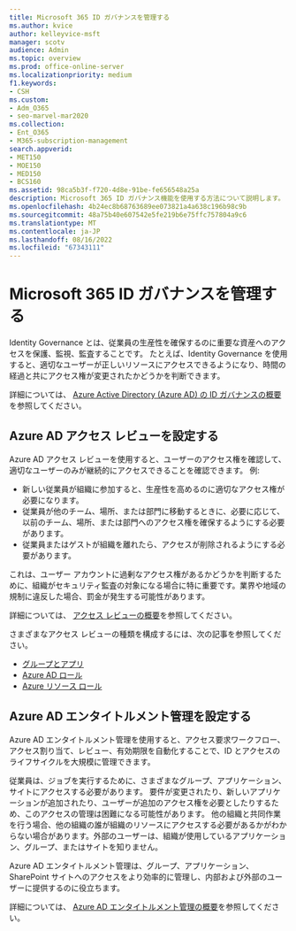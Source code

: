 ```yaml
---
title: Microsoft 365 ID ガバナンスを管理する
ms.author: kvice
author: kelleyvice-msft
manager: scotv
audience: Admin
ms.topic: overview
ms.prod: office-online-server
ms.localizationpriority: medium
f1.keywords:
- CSH
ms.custom:
- Adm_O365
- seo-marvel-mar2020
ms.collection:
- Ent_O365
- M365-subscription-management
search.appverid:
- MET150
- MOE150
- MED150
- BCS160
ms.assetid: 98ca5b3f-f720-4d8e-91be-fe656548a25a
description: Microsoft 365 ID ガバナンス機能を使用する方法について説明します。
ms.openlocfilehash: 4b24ec8b68763689ee073821a4a638c196b98c9b
ms.sourcegitcommit: 48a75b40e607542e5fe219b6e75ffc757804a9c6
ms.translationtype: MT
ms.contentlocale: ja-JP
ms.lasthandoff: 08/16/2022
ms.locfileid: "67343111"
---
```

# <a name="manage-microsoft-365-identity-governance"></a>Microsoft 365 ID ガバナンスを管理する

Identity Governance とは、従業員の生産性を確保するのに重要な資産へのアクセスを保護、監視、監査することです。 たとえば、Identity Governance を使用すると、適切なユーザーが正しいリソースにアクセスできるようになり、時間の経過と共にアクセス権が変更されたかどうかを判断できます。

詳細については、 [Azure Active Directory (Azure AD) の ID ガバナンスの概要](/azure/active-directory/governance/identity-governance-overview)を参照してください。

## <a name="set-up-azure-ad-access-reviews"></a>Azure AD アクセス レビューを設定する

Azure AD アクセス レビューを使用すると、ユーザーのアクセス権を確認して、適切なユーザーのみが継続的にアクセスできることを確認できます。 例:

- 新しい従業員が組織に参加すると、生産性を高めるのに適切なアクセス権が必要になります。
- 従業員が他のチーム、場所、または部門に移動するときに、必要に応じて、以前のチーム、場所、または部門へのアクセス権を確保するようにする必要があります。
- 従業員またはゲストが組織を離れたら、アクセスが削除されるようにする必要があります。

これは、ユーザー アカウントに過剰なアクセス権があるかどうかを判断するために、組織がセキュリティ監査の対象になる場合に特に重要です。業界や地域の規制に違反した場合、罰金が発生する可能性があります。

詳細については、 [アクセス レビューの概要](/azure/active-directory/governance/access-reviews-overview)を参照してください。

さまざまなアクセス レビューの種類を構成するには、次の記事を参照してください。

- [グループとアプリ](/azure/active-directory/governance/create-access-review)
- [Azure AD ロール](/azure/active-directory/privileged-identity-management/pim-how-to-start-security-review?toc=%2fazure%2factive-directory%2fgovernance%2ftoc.json)
- [Azure リソース ロール](/azure/active-directory/privileged-identity-management/pim-resource-roles-start-access-review?toc=%2fazure%2factive-directory%2fgovernance%2ftoc.json)

## <a name="set-up-azure-ad-entitlement-management"></a>Azure AD エンタイトルメント管理を設定する

Azure AD エンタイトルメント管理を使用すると、アクセス要求ワークフロー、アクセス割り当て、レビュー、有効期限を自動化することで、ID とアクセスのライフサイクルを大規模に管理できます。

従業員は、ジョブを実行するために、さまざまなグループ、アプリケーション、サイトにアクセスする必要があります。 要件が変更されたり、新しいアプリケーションが追加されたり、ユーザーが追加のアクセス権を必要としたりするため、このアクセスの管理は困難になる可能性があります。 他の組織と共同作業を行う場合、他の組織の誰が組織のリソースにアクセスする必要があるかがわからない場合があります。外部のユーザーは、組織が使用しているアプリケーション、グループ、またはサイトを知りません。

Azure AD エンタイトルメント管理は、グループ、アプリケーション、SharePoint サイトへのアクセスをより効率的に管理し、内部および外部のユーザーに提供するのに役立ちます。
 
詳細については、 [Azure AD エンタイトルメント管理の概要](/azure/active-directory/governance/entitlement-management-overview)を参照してください。
